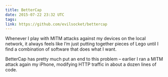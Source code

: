 ```yaml
---
title: BetterCap
date: 2015-07-22 23:32 UTC
tags:
link: https://github.com/evilsocket/bettercap
---
```


Whenever I play with MITM attacks against my devices on the local network, it always feels like I’m just putting together pieces of Lego until I find a combination of software that does what I want.

BetterCap has pretty much put an end to this problem – earlier I ran a MITM attack again my iPhone, modifying HTTP traffic in about a dozen lines of code.
